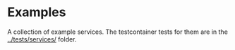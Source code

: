# Examples

A collection of example services.
The testcontainer tests for them are in the [../tests/services/](../tests/services/) folder.
